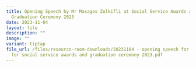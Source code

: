 ```yaml
---
title: Opening Speech by Mr Masagos Zulkifli at Social Service Awards and
  Graduation Ceremony 2023
date: 2023-11-04
layout: file
description: ""
image: ""
variant: tiptap
file_url: /files/resource-room-downloads/20231104 - opening speech for min sf
  for social service awards and graduation ceremony 2023.pdf
---
```


